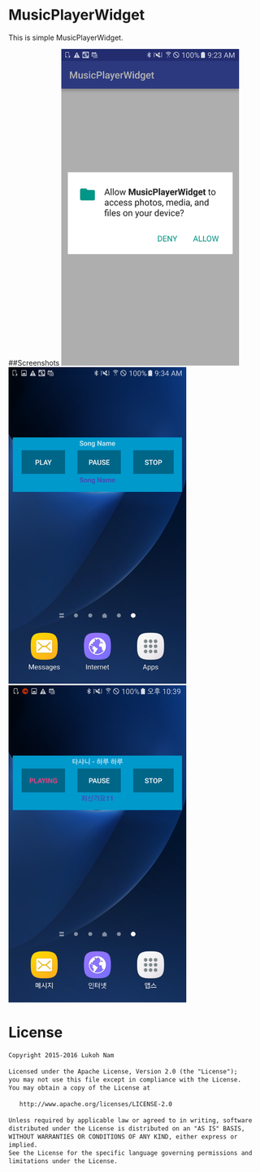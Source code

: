 # MusicPlayerWidget
This is simple MusicPlayerWidget.

##Screenshots
<img src="https://github.com/Lukoh/MusicPlayerWidget/blob/master/Screenshot_3.png" alt="Log-in Demo" width="350" />
&nbsp;
<img src="https://github.com/Lukoh/MusicPlayerWidget/blob/master/Screenshot_4.png" alt="Log-in Demo" width="350" />
&nbsp;
<img src="https://github.com/Lukoh/MusicPlayerWidget/blob/master/Screenshot_1.png" alt="Log-in Demo" width="350" />
&nbsp;

# License
```
Copyright 2015-2016 Lukoh Nam

Licensed under the Apache License, Version 2.0 (the "License");
you may not use this file except in compliance with the License.
You may obtain a copy of the License at

   http://www.apache.org/licenses/LICENSE-2.0

Unless required by applicable law or agreed to in writing, software
distributed under the License is distributed on an "AS IS" BASIS,
WITHOUT WARRANTIES OR CONDITIONS OF ANY KIND, either express or implied.
See the License for the specific language governing permissions and
limitations under the License.
